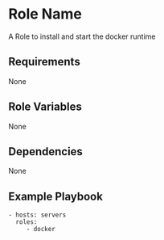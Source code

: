 Role Name
=========

A Role to install and start the docker runtime

Requirements
------------

None

Role Variables
--------------

None

Dependencies
------------

None

Example Playbook
----------------

    - hosts: servers
      roles:
         - docker

